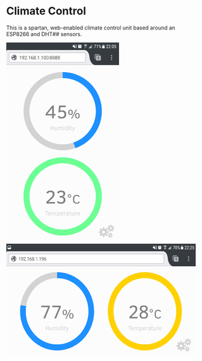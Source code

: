 # Climate Control

This is a spartan, web-enabled climate control unit based around an ESP8266 and DHT## sensors.

<img src="./portrait.png" width="300"/>
<img src="./landscape.png" height="300"/>

